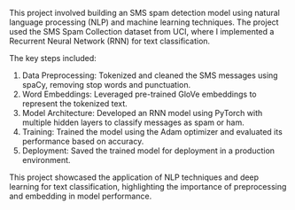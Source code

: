 This project involved building an SMS spam detection model using natural language processing (NLP) and machine learning techniques. The project used the SMS Spam Collection dataset from UCI, where I implemented a Recurrent Neural Network (RNN) for text classification.

The key steps included:

1. Data Preprocessing: Tokenized and cleaned the SMS messages using spaCy, removing stop words and punctuation.
2. Word Embeddings: Leveraged pre-trained GloVe embeddings to represent the tokenized text.
3. Model Architecture: Developed an RNN model using PyTorch with multiple hidden layers to classify messages as spam or ham.
4. Training: Trained the model using the Adam optimizer and evaluated its performance based on accuracy.
5. Deployment: Saved the trained model for deployment in a production environment.

This project showcased the application of NLP techniques and deep learning for text classification, highlighting the importance of preprocessing and embedding in model performance.
